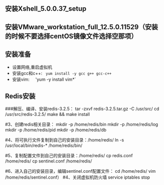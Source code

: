 ## 安装Xshell_5.0.0.37_setup
## 安装VMware_workstation_full_12.5.0.11529（安装的时候不要选择centOS镜像文件选择空那项）
## 安装准备
- 设置网络,重启虚拟机
- 安装gcc和c++:   
 `yum install -y gcc g++ gcc-c++`
- 安装vim:    
 'yum -y install vim*`
## Redis安装
###解压、编译、安装redis-3.2.5：
tar -zxvf redis-3.2.5.tar.gz -C /usr/src/
cd /usr/src/redis-3.2.5/
make && make install

#3、创建redis相关目录：
mkdir -p /home/redis/bin
mkdir -p /home/redis/log
mkdir -p /home/redis/pid
mkdir -p /home/redis/db

#4、将可执行文件复制到自己的安装目录：/home/redis/
          ln -s /usr/local/bin/redis-*   /home/redis/bin/

#5、复制配置文件到自己的安装目录：/home/redis/
          cp redis.conf /home/redis/
          cp sentinel.conf /home/redis/

#6、进入自己的安装目录，编辑sentinel.conf配置文件：
cd /home/redis/
vim /home/redis/sentinel.conf）
#4、关闭虚拟机防火墙
     service iptables stop
